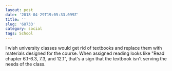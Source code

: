 ```yaml
---
layout: post
date: '2018-04-29T19:05:33.099Z'
title: ''
slug: '68733'
category: social
tags: School
---
```

I wish university classes would get rid of textbooks and replace them with materials designed for the course. When assigned reading looks like &quot;Read chapter 6.1-6.3, 7.3, and 12.1&quot;, that&#39;s a sign that the textbook isn&#39;t serving the needs of the class.
